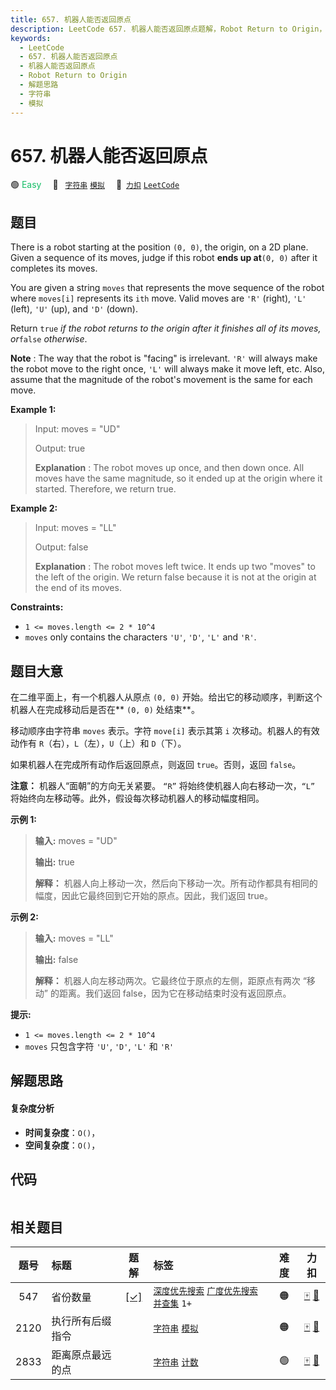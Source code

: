 ```yaml
---
title: 657. 机器人能否返回原点
description: LeetCode 657. 机器人能否返回原点题解，Robot Return to Origin，包含解题思路、复杂度分析以及完整的 JavaScript 代码实现。
keywords:
  - LeetCode
  - 657. 机器人能否返回原点
  - 机器人能否返回原点
  - Robot Return to Origin
  - 解题思路
  - 字符串
  - 模拟
---
```


# 657. 机器人能否返回原点

🟢 <font color=#15bd66>Easy</font>&emsp; 🔖&ensp; [`字符串`](/tag/string.md) [`模拟`](/tag/simulation.md)&emsp; 🔗&ensp;[`力扣`](https://leetcode.cn/problems/robot-return-to-origin) [`LeetCode`](https://leetcode.com/problems/robot-return-to-origin)

## 题目

There is a robot starting at the position `(0, 0)`, the origin, on a 2D plane.
Given a sequence of its moves, judge if this robot **ends up at**`(0, 0)`
after it completes its moves.

You are given a string `moves` that represents the move sequence of the robot
where `moves[i]` represents its `ith` move. Valid moves are `'R'` (right),
`'L'` (left), `'U'` (up), and `'D'` (down).

Return `true` _if the robot returns to the origin after it finishes all of its
moves, or_`false` _otherwise_.

**Note** : The way that the robot is "facing" is irrelevant. `'R'` will always
make the robot move to the right once, `'L'` will always make it move left,
etc. Also, assume that the magnitude of the robot's movement is the same for
each move.



**Example 1:**

> Input: moves = "UD"
> 
> Output: true
> 
> **Explanation** : The robot moves up once, and then down once. All moves have the same magnitude, so it ended up at the origin where it started. Therefore, we return true.

**Example 2:**

> Input: moves = "LL"
> 
> Output: false
> 
> **Explanation** : The robot moves left twice. It ends up two "moves" to the left of the origin. We return false because it is not at the origin at the end of its moves.

**Constraints:**

  * `1 <= moves.length <= 2 * 10^4`
  * `moves` only contains the characters `'U'`, `'D'`, `'L'` and `'R'`.


## 题目大意

在二维平面上，有一个机器人从原点 `(0, 0)` 开始。给出它的移动顺序，判断这个机器人在完成移动后是否在** `(0, 0)` 处结束**。

移动顺序由字符串 `moves` 表示。字符 `move[i]` 表示其第 `i` 次移动。机器人的有效动作有 `R`（右），`L`（左），`U`（上）和
`D`（下）。

如果机器人在完成所有动作后返回原点，则返回 `true`。否则，返回 `false`。

**注意：** 机器人“面朝”的方向无关紧要。 `“R”` 将始终使机器人向右移动一次，`“L”`
将始终向左移动等。此外，假设每次移动机器人的移动幅度相同。



**示例 1:**

> 
> 
> 
> 
> 
> **输入:** moves = "UD"
> 
> **输出:** true
> 
> **解释：** 机器人向上移动一次，然后向下移动一次。所有动作都具有相同的幅度，因此它最终回到它开始的原点。因此，我们返回 true。

**示例 2:**

> 
> 
> 
> 
> 
> **输入:** moves = "LL"
> 
> **输出:** false
> 
> **解释：** 机器人向左移动两次。它最终位于原点的左侧，距原点有两次 “移动” 的距离。我们返回 false，因为它在移动结束时没有返回原点。



**提示:**

  * `1 <= moves.length <= 2 * 10^4`
  * `moves` 只包含字符 `'U'`, `'D'`, `'L'` 和 `'R'`


## 解题思路

#### 复杂度分析

- **时间复杂度**：`O()`，
- **空间复杂度**：`O()`，

## 代码

```javascript

```

## 相关题目

<!-- prettier-ignore -->
| 题号 | 标题 | 题解 | 标签 | 难度 | 力扣 |
| :------: | :------ | :------: | :------ | :------: | :------: |
| 547 | 省份数量 | [[✓]](/problem/0547.md) |  [`深度优先搜索`](/tag/depth-first-search.md) [`广度优先搜索`](/tag/breadth-first-search.md) [`并查集`](/tag/union-find.md) `1+` | 🟠 | [🀄️](https://leetcode.cn/problems/number-of-provinces) [🔗](https://leetcode.com/problems/number-of-provinces) |
| 2120 | 执行所有后缀指令 |  |  [`字符串`](/tag/string.md) [`模拟`](/tag/simulation.md) | 🟠 | [🀄️](https://leetcode.cn/problems/execution-of-all-suffix-instructions-staying-in-a-grid) [🔗](https://leetcode.com/problems/execution-of-all-suffix-instructions-staying-in-a-grid) |
| 2833 | 距离原点最远的点 |  |  [`字符串`](/tag/string.md) [`计数`](/tag/counting.md) | 🟢 | [🀄️](https://leetcode.cn/problems/furthest-point-from-origin) [🔗](https://leetcode.com/problems/furthest-point-from-origin) |